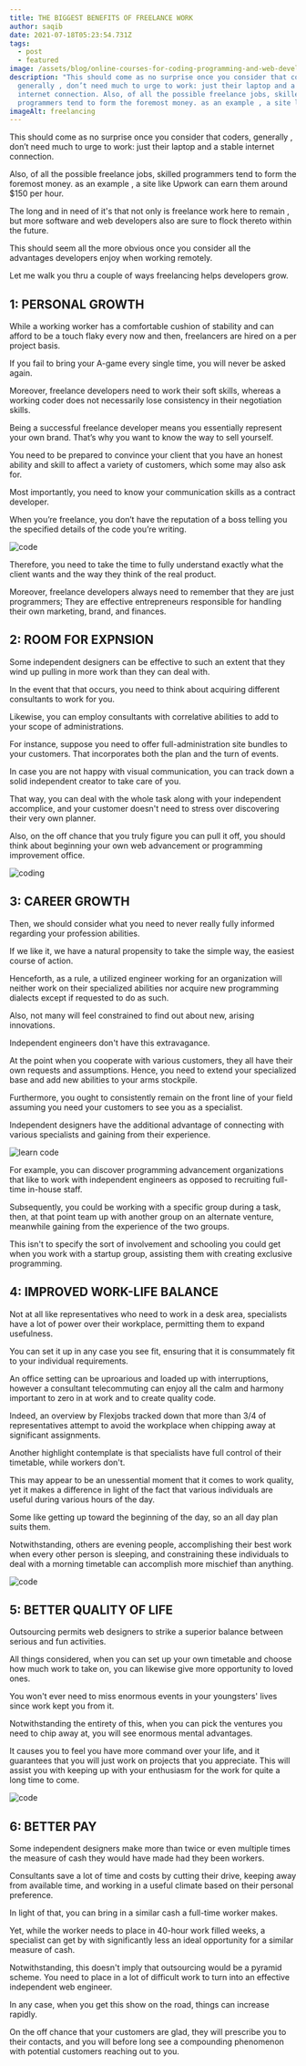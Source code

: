 ```yaml
---
title: THE BIGGEST BENEFITS OF FREELANCE WORK
author: saqib
date: 2021-07-18T05:23:54.731Z
tags:
  - post
  - featured
image: /assets/blog/online-courses-for-coding-programming-and-web-development.jpg
description: "This should come as no surprise once you consider that coders,
  generally , don’t need much to urge to work: just their laptop and a stable
  internet connection. Also, of all the possible freelance jobs, skilled
  programmers tend to form the foremost money. as an example , a site like "
imageAlt: freelancing
---
```

This should come as no surprise once you consider that coders, generally , don’t need much to urge to work: just their laptop and a stable internet connection.

Also, of all the possible freelance jobs, skilled programmers tend to form the foremost money. as an example , a site like Upwork can earn them around $150 per hour.

The long and in need of it's that not only is freelance work here to remain , but more software and web developers also are sure to flock thereto within the future.

This should seem all the more obvious once you consider all the advantages developers enjoy when working remotely.

Let me walk you thru a couple of ways freelancing helps developers grow.



## **1: PERSONAL GROWTH**


While a working worker has a comfortable cushion of stability and can afford to be a touch flaky every now and then, freelancers are hired on a per project basis.

If you fail to bring your A-game every single time, you will never be asked again.

Moreover, freelance developers need to work their soft skills, whereas a working coder does not necessarily lose consistency in their negotiation skills.

Being a successful freelance developer means you essentially represent your own brand. That’s why you want to know the way to sell yourself.

You need to be prepared to convince your client that you have an honest ability and skill to affect a variety of customers, which some may also ask for.

Most importantly, you need to know your communication skills as a contract developer.

When you’re freelance, you don’t have the reputation of a boss telling you the specified details of the code you’re writing.



![code](/assets/blog/build-practical-coding-projects-for-your-portfolio-website.jpg "do freelancing")



Therefore, you need to take the time to fully understand exactly what the client wants and the way they think of the real product.

Moreover, freelance developers always need to remember that they are just programmers; They are effective entrepreneurs responsible for handling their own marketing, brand, and finances.





## **2: ROOM FOR EXPNSION**


Some independent designers can be effective to such an extent that they wind up pulling in more work than they can deal with.

In the event that that occurs, you need to think about acquiring different consultants to work for you.

Likewise, you can employ consultants with correlative abilities to add to your scope of administrations.

For instance, suppose you need to offer full-administration site bundles to your customers. That incorporates both the plan and the turn of events.

In case you are not happy with visual communication, you can track down a solid independent creator to take care of you.

That way, you can deal with the whole task along with your independent accomplice, and your customer doesn't need to stress over discovering their very own planner.

Also, on the off chance that you truly figure you can pull it off, you should think about beginning your own web advancement or programming improvement office.

![coding](/assets/blog/learn-to-code-online-and-become-a-freelance-developer.jpg "coding")









## **3: CAREER GROWTH**


Then, we should consider what you need to never really fully informed regarding your profession abilities.

If we like it, we have a natural propensity to take the simple way, the easiest course of action.

Henceforth, as a rule, a utilized engineer working for an organization will neither work on their specialized abilities nor acquire new programming dialects except if requested to do as such.

Also, not many will feel constrained to find out about new, arising innovations.

Independent engineers don't have this extravagance.

At the point when you cooperate with various customers, they all have their own requests and assumptions. Hence, you need to extend your specialized base and add new abilities to your arms stockpile.

Furthermore, you ought to consistently remain on the front line of your field assuming you need your customers to see you as a specialist.

Independent designers have the additional advantage of connecting with various specialists and gaining from their experience.



![learn code](/assets/blog/learning-tech-skills-online.jpg "code")



For example, you can discover programming advancement organizations that like to work with independent engineers as opposed to recruiting full-time in-house staff.

Subsequently, you could be working with a specific group during a task, then, at that point team up with another group on an alternate venture, meanwhile gaining from the experience of the two groups.

This isn't to specify the sort of involvement and schooling you could get when you work with a startup group, assisting them with creating exclusive programming.





## **4: IMPROVED WORK-LIFE BALANCE**


Not at all like representatives who need to work in a desk area, specialists have a lot of power over their workplace, permitting them to expand usefulness.

You can set it up in any case you see fit, ensuring that it is consummately fit to your individual requirements.

An office setting can be uproarious and loaded up with interruptions, however a consultant telecommuting can enjoy all the calm and harmony important to zero in at work and to create quality code.

Indeed, an overview by Flexjobs tracked down that more than 3/4 of representatives attempt to avoid the workplace when chipping away at significant assignments.

Another highlight contemplate is that specialists have full control of their timetable, while workers don't.

This may appear to be an unessential moment that it comes to work quality, yet it makes a difference in light of the fact that various individuals are useful during various hours of the day.

Some like getting up toward the beginning of the day, so an all day plan suits them.

Notwithstanding, others are evening people, accomplishing their best work when every other person is sleeping, and constraining these individuals to deal with a morning timetable can accomplish more mischief than anything.

![code](/assets/blog/working-remotely-as-a-freelance-web-developer.jpg "freelancing")









## **5: BETTER QUALITY OF LIFE**


Outsourcing permits web designers to strike a superior balance between serious and fun activities.

All things considered, when you can set up your own timetable and choose how much work to take on, you can likewise give more opportunity to loved ones.

You won't ever need to miss enormous events in your youngsters' lives since work kept you from it.

Notwithstanding the entirety of this, when you can pick the ventures you need to chip away at, you will see enormous mental advantages.

It causes you to feel you have more command over your life, and it guarantees that you will just work on projects that you appreciate. This will assist you with keeping up with your enthusiasm for the work for quite a long time to come.

![code](/assets/blog/learning-to-code-online-and-freelancing.jpg "code")











## **6: BETTER PAY**


Some independent designers make more than twice or even multiple times the measure of cash they would have made had they been workers.

Consultants save a lot of time and costs by cutting their drive, keeping away from available time, and working in a useful climate based on their personal preference.

In light of that, you can bring in a similar cash a full-time worker makes.

Yet, while the worker needs to place in 40-hour work filled weeks, a specialist can get by with significantly less an ideal opportunity for a similar measure of cash.

Notwithstanding, this doesn't imply that outsourcing would be a pyramid scheme. You need to place in a lot of difficult work to turn into an effective independent web engineer.

In any case, when you get this show on the road, things can increase rapidly.

On the off chance that your customers are glad, they will prescribe you to their contacts, and you will before long see a compounding phenomenon with potential customers reaching out to you.
